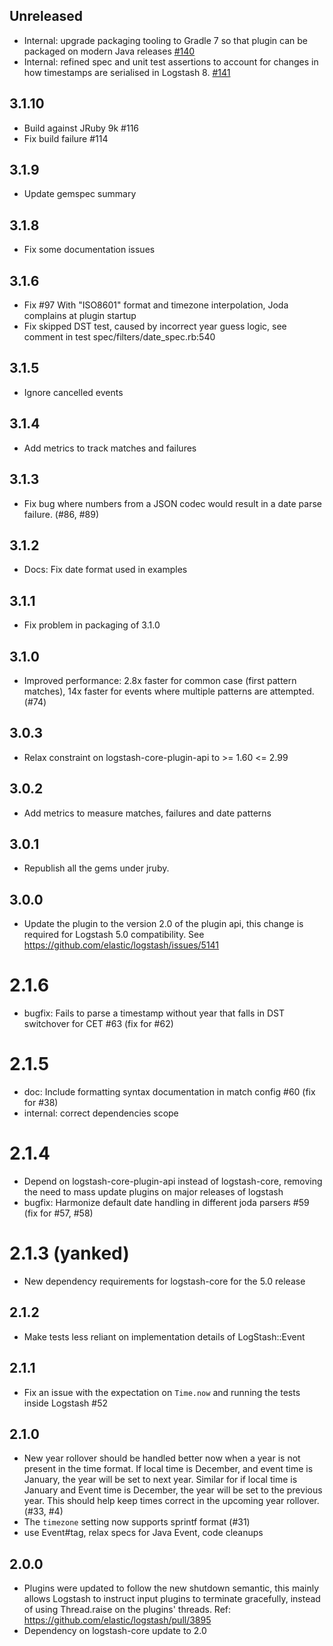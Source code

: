 ## Unreleased
  - Internal: upgrade packaging tooling to Gradle 7 so that plugin can be packaged on modern Java releases [#140](https://github.com/logstash-plugins/logstash-filter-date/pull/140)
  - Internal: refined spec and unit test assertions to account for changes in how timestamps are serialised in Logstash 8. [#141](https://github.com/logstash-plugins/logstash-filter-date/pull/141)

## 3.1.10
  - Build against JRuby 9k #116
  - Fix build failure #114
  
## 3.1.9
  - Update gemspec summary

## 3.1.8
  - Fix some documentation issues

## 3.1.6
  - Fix #97 With "ISO8601" format and timezone interpolation, Joda complains at plugin startup
  - Fix skipped DST test, caused by incorrect year guess logic, see comment in test spec/filters/date_spec.rb:540

## 3.1.5
  - Ignore cancelled events

## 3.1.4
  - Add metrics to track matches and failures

## 3.1.3
  - Fix bug where numbers from a JSON codec would result in a date parse failure. (#86, #89)

## 3.1.2
  - Docs: Fix date format used in examples

## 3.1.1
  - Fix problem in packaging of 3.1.0

## 3.1.0
  - Improved performance: 2.8x faster for common case (first pattern matches), 14x faster for events where multiple patterns are attempted.  (#74)

## 3.0.3
  - Relax constraint on logstash-core-plugin-api to >= 1.60 <= 2.99

## 3.0.2
  - Add metrics to measure matches, failures and date patterns
## 3.0.1
  - Republish all the gems under jruby.
## 3.0.0
  - Update the plugin to the version 2.0 of the plugin api, this change is required for Logstash 5.0 compatibility. See https://github.com/elastic/logstash/issues/5141
# 2.1.6
  - bugfix: Fails to parse a timestamp without year that falls in DST switchover for CET #63 (fix for #62)
# 2.1.5
  - doc: Include formatting syntax documentation in match config #60 (fix for #38)
  - internal: correct dependencies scope
# 2.1.4
  - Depend on logstash-core-plugin-api instead of logstash-core, removing the need to mass update plugins on major releases of logstash
  - bugfix: Harmonize default date handling in different joda parsers #59 (fix for #57, #58)
# 2.1.3 (yanked)
  - New dependency requirements for logstash-core for the 5.0 release
## 2.1.2
  - Make tests less reliant on implementation details of LogStash::Event
## 2.1.1
  - Fix an issue with the expectation on `Time.now` and running the tests inside Logstash #52
## 2.1.0
 - New year rollover should be handled better now when a year is not present in
   the time format. If local time is December, and event time is January, the
   year will be set to next year. Similar for if local time is January and
   Event time is December, the year will be set to the previous year. This
   should help keep times correct in the upcoming year rollover. (#33, #4)
 - The `timezone` setting now supports sprintf format (#31)
 - use Event#tag, relax specs for Java Event, code cleanups

## 2.0.0
 - Plugins were updated to follow the new shutdown semantic, this mainly allows Logstash to instruct input plugins to terminate gracefully,
   instead of using Thread.raise on the plugins' threads. Ref: https://github.com/elastic/logstash/pull/3895
 - Dependency on logstash-core update to 2.0

